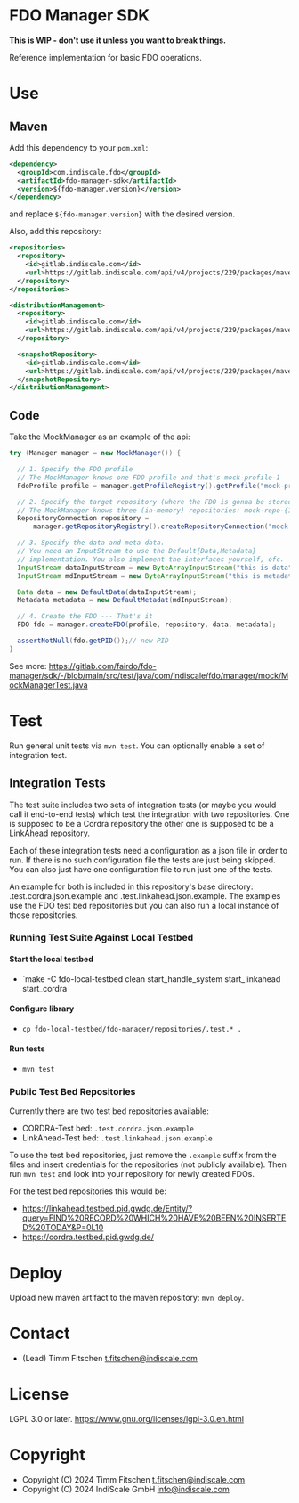 # FDO Manager SDK

**This is WIP - don't use it unless you want to break things.**

Reference implementation for basic FDO operations.

# Use

## Maven

Add this dependency to your `pom.xml`:

```xml
<dependency>
  <groupId>com.indiscale.fdo</groupId>
  <artifactId>fdo-manager-sdk</artifactId>
  <version>${fdo-manager.version}</version>
</dependency>
```

and replace `${fdo-manager.version}` with the desired version.

Also, add this repository:

```xml
<repositories>
  <repository>
    <id>gitlab.indiscale.com</id>
    <url>https://gitlab.indiscale.com/api/v4/projects/229/packages/maven</url>
  </repository>
</repositories>

<distributionManagement>
  <repository>
    <id>gitlab.indiscale.com</id>
    <url>https://gitlab.indiscale.com/api/v4/projects/229/packages/maven</url>
  </repository>

  <snapshotRepository>
    <id>gitlab.indiscale.com</id>
    <url>https://gitlab.indiscale.com/api/v4/projects/229/packages/maven</url>
  </snapshotRepository>
</distributionManagement>
```

## Code

Take the MockManager as an example of the api:

```java
try (Manager manager = new MockManager()) {

  // 1. Specify the FDO profile
  // The MockManager knows one FDO profile and that's mock-profile-1
  FdoProfile profile = manager.getProfileRegistry().getProfile("mock-profile-1");

  // 2. Specify the target repository (where the FDO is gonna be stored)
  // The MockManager knows three (in-memory) repositories: mock-repo-{1,2,3}
  RepositoryConnection repository =
      manager.getRepositoryRegistry().createRepositoryConnection("mock-repo-1");

  // 3. Specify the data and meta data.
  // You need an InputStream to use the Default{Data,Metadata}
  // implementation. You also implement the interfaces yourself, ofc.
  InputStream dataInputStream = new ByteArrayInputStream("this is data".getBytes());
  InputStream mdInputStream = new ByteArrayInputStream("this is metadata".getBytes());

  Data data = new DefaultData(dataInputStream);
  Metadata metadata = new DefaultMetadat(mdInputStream);

  // 4. Create the FDO --- That's it
  FDO fdo = manager.createFDO(profile, repository, data, metadata);

  assertNotNull(fdo.getPID());// new PID
}
```

See more: https://gitlab.com/fairdo/fdo-manager/sdk/-/blob/main/src/test/java/com/indiscale/fdo/manager/mock/MockManagerTest.java

# Test

Run general unit tests via `mvn test`. You can optionally enable a set of
integration test.

## Integration Tests

The test suite includes two sets of integration tests (or maybe you would call
it end-to-end tests) which test the integration with two repositories. One is
supposed to be a Cordra repository the other one is supposed to be a LinkAhead
repository.

Each of these integration tests need a configuration as a json file in order to
run. If there is no such configuration file the tests are just being skipped.
You can also just have one configuration file to run just one of the tests.

An example for both is included in this repository's base directory:
.test.cordra.json.example and .test.linkahead.json.example. The examples use
the FDO test bed repositories but you can also run a local instance of those
repositories.

### Running Test Suite Against Local Testbed

#### Start the local testbed

* `make -C fdo-local-testbed clean start_handle_system start_linkahead start_cordra

#### Configure library

* `cp fdo-local-testbed/fdo-manager/repositories/.test.* .`

#### Run tests

* `mvn test`

### Public Test Bed Repositories

Currently there are two test bed repositories available:

- CORDRA-Test bed: `.test.cordra.json.example`
- LinkAhead-Test bed: `.test.linkahead.json.example`

To use the test bed repositories, just remove the `.example` suffix from the
files and insert credentials for the repositories (not publicly available).
Then run `mvn test` and look into your repository for newly created FDOs.

For the test bed repositories this would be:
* https://linkahead.testbed.pid.gwdg.de/Entity/?query=FIND%20RECORD%20WHICH%20HAVE%20BEEN%20INSERTED%20TODAY&P=0L10
* https://cordra.testbed.pid.gwdg.de/

# Deploy

Upload new maven artifact to the maven repository: `mvn deploy`.

# Contact

* (Lead) Timm Fitschen <t.fitschen@indiscale.com>

# License

LGPL 3.0 or later. <https://www.gnu.org/licenses/lgpl-3.0.en.html>

# Copyright

* Copyright (C) 2024 Timm Fitschen <t.fitschen@indiscale.com>
* Copyright (C) 2024 IndiScale GmbH <info@indiscale.com>
